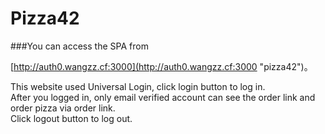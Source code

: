 # Pizza42
###You can access the SPA from  

[http://auth0.wangzz.cf:3000](http://auth0.wangzz.cf:3000 "pizza42")。

This website used Universal Login, click login button to log in.  
After you logged in, only email verified account can see the order link and order pizza via order link.  
Click logout button to log out.



